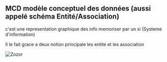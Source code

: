 # 

## MCD modèle conceptuel des données (aussi appelé schéma Entité/Association)

c'est une representation graphique des info memoriser par un si (Systeme d'information)

Il le fait grace a deux notion principale les entite et les association

![Zozor](http://merise.developpez.com/faq/images/MCD_UML_1.gif)
